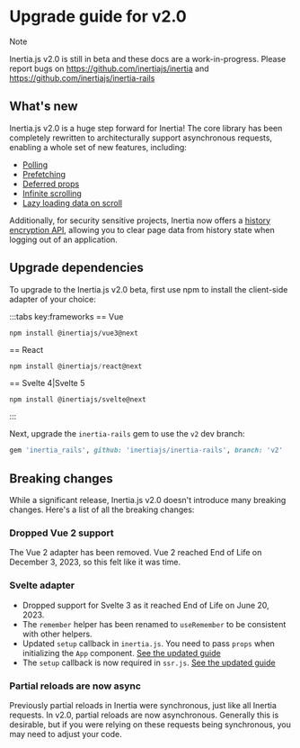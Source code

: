 # Upgrade guide for v2.0

> [!NOTE]
> Inertia.js v2.0 is still in beta and these docs are a work-in-progress. Please report bugs on
> https://github.com/inertiajs/inertia and https://github.com/inertiajs/inertia-rails

## What's new

Inertia.js v2.0 is a huge step forward for Inertia! The core library has been completely rewritten to architecturally support asynchronous requests, enabling a whole set of new features, including:

- [Polling](/guide/polling)
- [Prefetching](/guide/prefetching)
- [Deferred props](/guide/deferred-props)
- [Infinite scrolling](/guide/merging-props)
- [Lazy loading data on scroll](/guide/load-when-visible)

Additionally, for security sensitive projects, Inertia now offers a [history encryption API](/guide/history-encryption), allowing you to clear page data from history state when logging out of an application.

## Upgrade dependencies

To upgrade to the Inertia.js v2.0 beta, first use npm to install the client-side adapter of your choice:

:::tabs key:frameworks
== Vue

```vue
npm install @inertiajs/vue3@next
```

== React

```jsx
npm install @inertiajs/react@next
```

== Svelte 4|Svelte 5

```svelte
npm install @inertiajs/svelte@next
```

:::

Next, upgrade the `inertia-rails` gem to use the `v2` dev branch:

```ruby
gem 'inertia_rails', github: 'inertiajs/inertia-rails', branch: 'v2'
```

## Breaking changes

While a significant release, Inertia.js v2.0 doesn't introduce many breaking changes. Here's a list of all the breaking changes:

### Dropped Vue 2 support

The Vue 2 adapter has been removed. Vue 2 reached End of Life on December 3, 2023, so this felt like it was time.

### Svelte adapter

- Dropped support for Svelte 3 as it reached End of Life on June 20, 2023.
- The `remember` helper has been renamed to `useRemember` to be consistent with other helpers.
- Updated `setup` callback in `inertia.js`. You need to pass `props` when initializing the `App` component. [See the updated guide](/guide/client-side-setup#initialize-the-inertia-app)
- The `setup` callback is now required in `ssr.js`. [See the updated guide](/guide/server-side-rendering#add-server-entry-point)

### Partial reloads are now async

Previously partial reloads in Inertia were synchronous, just like all Inertia requests. In v2.0, partial reloads are now asynchronous. Generally this is desirable, but if you were relying on these requests being synchronous, you may need to adjust your code.
